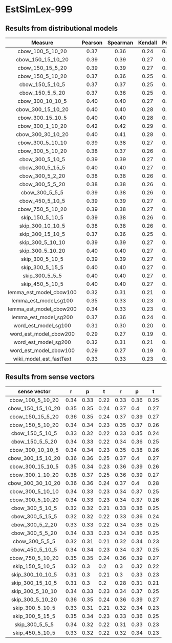 # EstSimLex-999
## Results from distributional models

|         Measure         |   Pearson  |   Spearman  |   Kendall  | Pearson    | Spearman    | Kendall    |
|:-----------------------:|:----:|:----:|:----:|------|------|------|
|     cbow_100_5_10_20    | 0.37 | 0.36 | 0.24 | 0.37 | 0.39 | 0.27 |
|    cbow_150_15_10_20    | 0.39 | 0.39 | 0.27 | 0.40 | 0.43 | 0.30 |
|     cbow_150_15_5_20    | 0.39 | 0.39 | 0.27 | 0.41 | 0.43 | 0.30 |
|     cbow_150_5_10_20    | 0.37 | 0.36 | 0.25 | 0.38 | 0.40 | 0.28 |
|     cbow_150_5_10_5     | 0.37 | 0.37 | 0.25 | 0.39 | 0.41 | 0.28 |
|     cbow_150_5_5_20     | 0.37 | 0.36 | 0.25 | 0.38 | 0.40 | 0.28 |
|     cbow_300_10_10_5    | 0.40 | 0.40 | 0.27 | 0.42 | 0.44 | 0.31 |
|    cbow_300_15_10_20    | 0.40 | 0.40 | 0.28 | 0.42 | 0.45 | 0.31 |
|     cbow_300_15_10_5    | 0.40 | 0.40 | 0.28 | 0.42 | 0.45 | 0.32 |
|     cbow_300_1_10_20    | 0.42 | 0.42 | 0.29 | 0.46 | 0.47 | 0.33 |
|    cbow_300_30_10_20    | 0.40 | 0.41 | 0.28 | 0.43 | 0.46 | 0.32 |
|     cbow_300_5_10_10    | 0.39 | 0.38 | 0.27 | 0.41 | 0.43 | 0.30 |
|     cbow_300_5_10_20    | 0.38 | 0.37 | 0.26 | 0.40 | 0.42 | 0.29 |
|     cbow_300_5_10_5     | 0.39 | 0.39 | 0.27 | 0.41 | 0.43 | 0.30 |
|     cbow_300_5_15_5     | 0.40 | 0.40 | 0.27 | 0.42 | 0.44 | 0.31 |
|     cbow_300_5_2_20     | 0.38 | 0.38 | 0.26 | 0.40 | 0.42 | 0.29 |
|     cbow_300_5_5_20     | 0.38 | 0.38 | 0.26 | 0.40 | 0.42 | 0.29 |
|      cbow_300_5_5_5     | 0.39 | 0.38 | 0.26 | 0.41 | 0.43 | 0.30 |
|     cbow_450_5_10_5     | 0.39 | 0.39 | 0.27 | 0.41 | 0.44 | 0.30 |
|     cbow_750_5_10_20    | 0.39 | 0.38 | 0.27 | 0.41 | 0.42 | 0.30 |
|     skip_150_5_10_5     | 0.39 | 0.38 | 0.26 | 0.40 | 0.42 | 0.29 |
|     skip_300_10_10_5    | 0.38 | 0.38 | 0.26 | 0.40 | 0.42 | 0.30 |
|     skip_300_15_10_5    | 0.37 | 0.36 | 0.25 | 0.38 | 0.40 | 0.28 |
|     skip_300_5_10_10    | 0.39 | 0.39 | 0.27 | 0.42 | 0.44 | 0.31 |
|     skip_300_5_10_20    | 0.40 | 0.40 | 0.27 | 0.42 | 0.45 | 0.32 |
|     skip_300_5_10_5     | 0.39 | 0.39 | 0.27 | 0.42 | 0.45 | 0.31 |
|     skip_300_5_15_5     | 0.40 | 0.40 | 0.27 | 0.43 | 0.45 | 0.32 |
|      skip_300_5_5_5     | 0.40 | 0.40 | 0.27 | 0.43 | 0.45 | 0.31 |
|     skip_450_5_10_5     | 0.40 | 0.40 | 0.27 | 0.43 | 0.45 | 0.32 |
| lemma_est_model_cbow100 | 0.32 | 0.31 | 0.21 | 0.34 | 0.36 | 0.25 |
|  lemma_est_model_sg100  | 0.35 | 0.33 | 0.23 | 0.38 | 0.39 | 0.28 |
| lemma_est_model_cbow200 | 0.34 | 0.33 | 0.23 | 0.37 | 0.38 | 0.27 |
|  lemma_est_model_sg200  | 0.37 | 0.36 | 0.24 | 0.41 | 0.42 | 0.30 |
|   word_est_model_sg100  | 0.31 | 0.30 | 0.20 | 0.36 | 0.38 | 0.26 |
|  word_est_model_cbow200 | 0.29 | 0.27 | 0.19 | 0.34 | 0.35 | 0.25 |
|   word_est_model_sg200  | 0.32 | 0.31 | 0.21 | 0.37 | 0.38 | 0.27 |
|  word_est_model_cbow100 | 0.29 | 0.27 | 0.19 | 0.34 | 0.35 | 0.25 |
| wiki_model_est_fastText | 0.33 | 0.33 | 0.23 | 0.33 | 0.34 | 0.24 |

## Results from sense vectors

|    sense vector   | r    | p    | t    | r    | p    | t    |
|:-----------------:|------|------|------|------|------|------|
| cbow_100_5_10_20  | 0.34 | 0.33 | 0.22 | 0.33 | 0.36 | 0.25 |
| cbow_150_15_10_20 | 0.35 | 0.35 | 0.24 | 0.37 | 0.4  | 0.27 |
| cbow_150_15_5_20  | 0.36 | 0.35 | 0.24 | 0.37 | 0.39 | 0.27 |
| cbow_150_5_10_20  | 0.34 | 0.34 | 0.23 | 0.35 | 0.37 | 0.26 |
| cbow_150_5_10_5   | 0.33 | 0.32 | 0.22 | 0.33 | 0.35 | 0.24 |
| cbow_150_5_5_20   | 0.34 | 0.33 | 0.22 | 0.34 | 0.36 | 0.25 |
| cbow_300_10_10_5  | 0.34 | 0.34 | 0.23 | 0.35 | 0.38 | 0.26 |
| cbow_300_15_10_20 | 0.36 | 0.36 | 0.25 | 0.37 | 0.4  | 0.27 |
| cbow_300_15_10_5  | 0.35 | 0.34 | 0.23 | 0.36 | 0.39 | 0.26 |
| cbow_300_1_10_20  | 0.38 | 0.37 | 0.25 | 0.36 | 0.39 | 0.27 |
| cbow_300_30_10_20 | 0.36 | 0.36 | 0.24 | 0.37 | 0.4  | 0.28 |
| cbow_300_5_10_10  | 0.34 | 0.33 | 0.23 | 0.34 | 0.37 | 0.25 |
| cbow_300_5_10_20  | 0.34 | 0.33 | 0.23 | 0.34 | 0.37 | 0.26 |
| cbow_300_5_10_5   | 0.32 | 0.32 | 0.21 | 0.33 | 0.36 | 0.25 |
| cbow_300_5_15_5   | 0.32 | 0.32 | 0.22 | 0.33 | 0.36 | 0.24 |
| cbow_300_5_2_20   | 0.33 | 0.33 | 0.22 | 0.34 | 0.36 | 0.25 |
| cbow_300_5_5_20   | 0.34 | 0.33 | 0.23 | 0.34 | 0.36 | 0.25 |
| cbow_300_5_5_5    | 0.32 | 0.31 | 0.21 | 0.32 | 0.34 | 0.23 |
| cbow_450_5_10_5   | 0.34 | 0.34 | 0.23 | 0.34 | 0.37 | 0.25 |
| cbow_750_5_10_20  | 0.35 | 0.35 | 0.24 | 0.36 | 0.39 | 0.27 |
| skip_150_5_10_5   | 0.32 | 0.3  | 0.2  | 0.3  | 0.32 | 0.22 |
| skip_300_10_10_5  | 0.31 | 0.3  | 0.21 | 0.3  | 0.33 | 0.23 |
| skip_300_15_10_5  | 0.31 | 0.3  | 0.2  | 0.28 | 0.31 | 0.21 |
| skip_300_5_10_10  | 0.34 | 0.33 | 0.23 | 0.34 | 0.37 | 0.25 |
| skip_300_5_10_20  | 0.36 | 0.35 | 0.24 | 0.36 | 0.39 | 0.27 |
| skip_300_5_10_5   | 0.33 | 0.31 | 0.21 | 0.32 | 0.34 | 0.23 |
| skip_300_5_15_5   | 0.35 | 0.34 | 0.23 | 0.33 | 0.36 | 0.25 |
| skip_300_5_5_5    | 0.34 | 0.32 | 0.22 | 0.31 | 0.33 | 0.23 |
| skip_450_5_10_5   | 0.33 | 0.32 | 0.22 | 0.32 | 0.34 | 0.23 |
